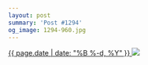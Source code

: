 ```yaml
---
layout: post
summary: 'Post #1294'
og_image: 1294-960.jpg
---
```


<p>
 <time>
  <a href="/1294">
   {{ page.date | date: "%B %-d, %Y" }}
  </a>
 </time>
 <a href="/1294">
  <img data-taken="2/3/2021" sizes="(min-width: 700px) 50vw, calc(100vw - 2rem)" src="{{ site.assets_url }}/1294-480.jpg" srcset="{{ site.assets_url }}/1294-240.jpg 240w, {{ site.assets_url }}/1294-480.jpg 480w, {{ site.assets_url }}/1294-720.jpg 720w, {{ site.assets_url }}/1294-960.jpg 960w"/>
 </a>
</p>
